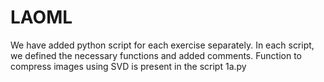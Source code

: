 # LAOML

We have added python script for each exercise separately.
In each script, we defined the necessary functions and added comments.
Function to compress images using SVD is present in the script 1a.py